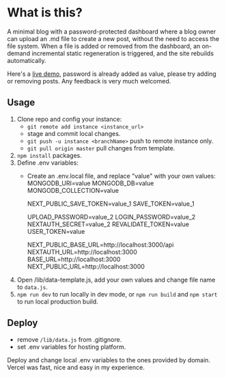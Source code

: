 # What is this? 
A minimal blog with a password-protected dashboard where a blog owner can upload an .md file 
to create a new post, without the need to access the file system. When a file is added or 
removed from the dashboard, an on-demand incremental static regeneration is triggered, and the site 
rebuilds automatically. 

Here's a [live demo](https://blog-gmzi.vercel.app), password is already added as value, please
try adding or removing posts. Any feedback is very much welcomed.

## Usage

1. Clone repo and config your instance:
    - `git remote add instance <instance_url>`
    - stage and commit local changes.
    - `git push -u instance <branchName>` push to remote instance only. 
    - `git pull origin master` pull changes from template. 
2. `npm install` packages. 
3. Define .env variables:
    - Create an .env.local file, and replace "value" with your own values:
        MONGODB_URI=value
        MONGODB_DB=value
        MONGODB_COLLECTION=value

        NEXT_PUBLIC_SAVE_TOKEN=value_1
        SAVE_TOKEN=value_1

        UPLOAD_PASSWORD=value_2
        LOGIN_PASSWORD=value_2
        NEXTAUTH_SECRET=value_2
        REVALIDATE_TOKEN=value
        USER_TOKEN=value


        NEXT_PUBLIC_BASE_URL=http://localhost:3000/api
        NEXTAUTH_URL=http://localhost:3000
        BASE_URL=http://localhost:3000
        NEXT_PUBLIC_URL=http://localhost:3000
4. Open /lib/data-template.js, add your own values and change file name to `data.js`. 
5. `npm run dev` to run locally in dev mode, or `npm run build` and `npm start` to run local production build.

## Deploy

- remove `/lib/data.js` from .gitignore.
- set .env variables for hosting platform. 

Deploy and change local .env variables to the ones provided by domain. Vercel was fast, nice and easy in my experience. 



